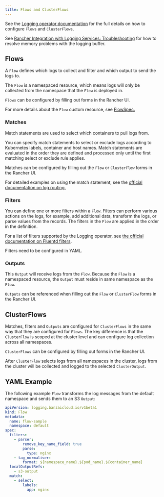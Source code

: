 ```yaml
---
title: Flows and ClusterFlows
---
```


See the [Logging operator documentation](https://kube-logging.github.io/docs/configuration/flow/) for the full details on how to configure  `Flows` and `ClusterFlows`.

See [Rancher Integration with Logging Services: Troubleshooting](../../../pages-for-subheaders/logging.md#The-Logging-Buffer-Overloads-Pods) for how to resolve memory problems with the logging buffer.

## Flows

A `Flow` defines which logs to collect and filter and which output to send the logs to.

The `Flow` is a namespaced resource, which means logs will only be collected from the namespace that the `Flow` is deployed in.

`Flows` can be configured by filling out forms in the Rancher UI.

For more details about the `Flow` custom resource, see [FlowSpec.](https://kube-logging.github.io/docs/configuration/crds/v1beta1/flow_types/)

### Matches

Match statements are used to select which containers to pull logs from.

You can specify match statements to select or exclude logs according to Kubernetes labels, container and host names. Match statements are evaluated in the order they are defined and processed only until the first matching select or exclude rule applies.

Matches can be configured by filling out the `Flow` or `ClusterFlow` forms in the Rancher UI.

For detailed examples on using the match statement, see the [official documentation on log routing.](https://kube-logging.github.io/docs/configuration/log-routing/)

### Filters

You can define one or more filters within a `Flow`. Filters can perform various actions on the logs, for example, add additional data, transform the logs, or parse values from the records. The filters in the `Flow` are applied in the order in the definition.

For a list of filters supported by the Logging operator, see [the official documentation on Fluentd filters](https://kube-logging.github.io/docs/configuration/plugins/filters/).

Filters need to be configured in YAML.

### Outputs

This `Output` will receive logs from the `Flow`. Because the `Flow` is a namespaced resource, the `Output` must reside in same namespace as the `Flow`.

`Outputs` can be referenced when filling out the `Flow` or `ClusterFlow` forms in the Rancher UI.

## ClusterFlows

Matches, filters and `Outputs` are configured for `ClusterFlows` in the same way that they are configured for `Flows`. The key difference is that the `ClusterFlow` is scoped at the cluster level and can configure log collection across all namespaces.

`ClusterFlows` can be configured by filling out forms in the Rancher UI.

After `ClusterFlow` selects logs from all namespaces in the cluster, logs from the cluster will be collected and logged to the selected `ClusterOutput`.

## YAML Example

The following example `Flow` transforms the log messages from the default namespace and sends them to an S3 `Output`:

```yaml
apiVersion: logging.banzaicloud.io/v1beta1
kind: Flow
metadata:
  name: flow-sample
  namespace: default
spec:
  filters:
    - parser:
        remove_key_name_field: true
        parse:
          type: nginx
    - tag_normaliser:
        format: ${namespace_name}.${pod_name}.${container_name}
  localOutputRefs:
    - s3-output
  match:
    - select:
        labels:
          app: nginx
```

